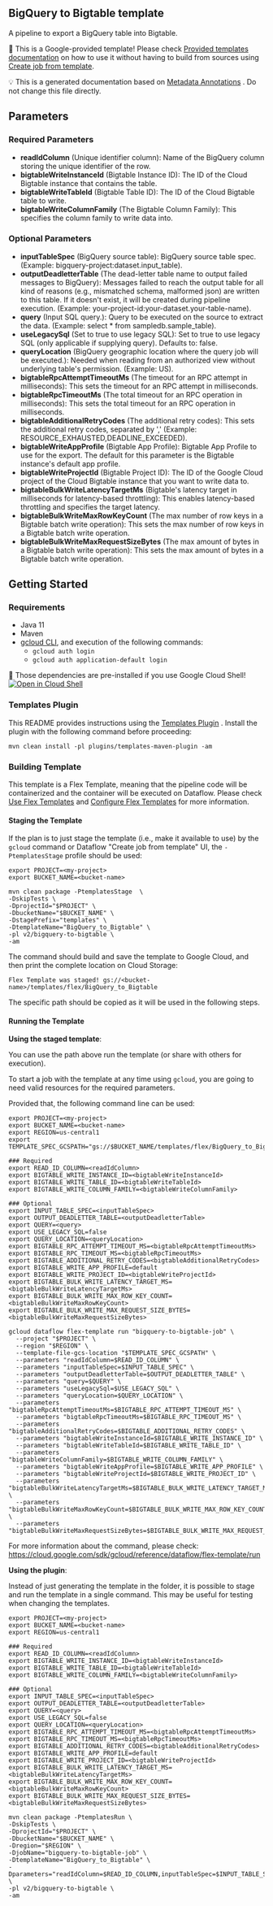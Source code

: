 
BigQuery to Bigtable template
---
A pipeline to export a BigQuery table into Bigtable.


:memo: This is a Google-provided template! Please
check [Provided templates documentation](https://cloud.google.com/dataflow/docs/guides/templates/provided/bigquery-to-bigtable)
on how to use it without having to build from sources using [Create job from template](https://console.cloud.google.com/dataflow/createjob?template=BigQuery_to_Bigtable).

:bulb: This is a generated documentation based
on [Metadata Annotations](https://github.com/GoogleCloudPlatform/DataflowTemplates#metadata-annotations)
. Do not change this file directly.

## Parameters

### Required Parameters

* **readIdColumn** (Unique identifier column): Name of the BigQuery column storing the unique identifier of the row.
* **bigtableWriteInstanceId** (Bigtable Instance ID): The ID of the Cloud Bigtable instance that contains the table.
* **bigtableWriteTableId** (Bigtable Table ID): The ID of the Cloud Bigtable table to write.
* **bigtableWriteColumnFamily** (The Bigtable Column Family): This specifies the column family to write data into.

### Optional Parameters

* **inputTableSpec** (BigQuery source table): BigQuery source table spec. (Example: bigquery-project:dataset.input_table).
* **outputDeadletterTable** (The dead-letter table name to output failed messages to BigQuery): Messages failed to reach the output table for all kind of reasons (e.g., mismatched schema, malformed json) are written to this table. If it doesn't exist, it will be created during pipeline execution. (Example: your-project-id:your-dataset.your-table-name).
* **query** (Input SQL query.): Query to be executed on the source to extract the data. (Example: select * from sampledb.sample_table).
* **useLegacySql** (Set to true to use legacy SQL): Set to true to use legacy SQL (only applicable if supplying query). Defaults to: false.
* **queryLocation** (BigQuery geographic location where the query job will be executed.): Needed when reading from an authorized view without underlying table's permission. (Example: US).
* **bigtableRpcAttemptTimeoutMs** (The timeout for an RPC attempt in milliseconds): This sets the timeout for an RPC attempt in milliseconds.
* **bigtableRpcTimeoutMs** (The total timeout for an RPC operation in milliseconds): This sets the total timeout for an RPC operation in milliseconds.
* **bigtableAdditionalRetryCodes** (The additional retry codes): This sets the additional retry codes, separated by ',' (Example: RESOURCE_EXHAUSTED,DEADLINE_EXCEEDED).
* **bigtableWriteAppProfile** (Bigtable App Profile): Bigtable App Profile to use for the export. The default for this parameter is the Bigtable instance's default app profile.
* **bigtableWriteProjectId** (Bigtable Project ID): The ID of the Google Cloud project of the Cloud Bigtable instance that you want to write data to.
* **bigtableBulkWriteLatencyTargetMs** (Bigtable's latency target in milliseconds for latency-based throttling): This enables latency-based throttling and specifies the target latency.
* **bigtableBulkWriteMaxRowKeyCount** (The max number of row keys in a Bigtable batch write operation): This sets the max number of row keys in a Bigtable batch write operation.
* **bigtableBulkWriteMaxRequestSizeBytes** (The max amount of bytes in a Bigtable batch write operation): This sets the max amount of bytes in a Bigtable batch write operation.



## Getting Started

### Requirements

* Java 11
* Maven
* [gcloud CLI](https://cloud.google.com/sdk/gcloud), and execution of the
  following commands:
  * `gcloud auth login`
  * `gcloud auth application-default login`

:star2: Those dependencies are pre-installed if you use Google Cloud Shell!
[![Open in Cloud Shell](http://gstatic.com/cloudssh/images/open-btn.svg)](https://console.cloud.google.com/cloudshell/editor?cloudshell_git_repo=https%3A%2F%2Fgithub.com%2FGoogleCloudPlatform%2FDataflowTemplates.git&cloudshell_open_in_editor=v2/bigquery-to-bigtable/src/main/java/com/google/cloud/teleport/v2/templates/BigQueryToBigtable.java)

### Templates Plugin

This README provides instructions using
the [Templates Plugin](https://github.com/GoogleCloudPlatform/DataflowTemplates#templates-plugin)
. Install the plugin with the following command before proceeding:

```shell
mvn clean install -pl plugins/templates-maven-plugin -am
```

### Building Template

This template is a Flex Template, meaning that the pipeline code will be
containerized and the container will be executed on Dataflow. Please
check [Use Flex Templates](https://cloud.google.com/dataflow/docs/guides/templates/using-flex-templates)
and [Configure Flex Templates](https://cloud.google.com/dataflow/docs/guides/templates/configuring-flex-templates)
for more information.

#### Staging the Template

If the plan is to just stage the template (i.e., make it available to use) by
the `gcloud` command or Dataflow "Create job from template" UI,
the `-PtemplatesStage` profile should be used:

```shell
export PROJECT=<my-project>
export BUCKET_NAME=<bucket-name>

mvn clean package -PtemplatesStage  \
-DskipTests \
-DprojectId="$PROJECT" \
-DbucketName="$BUCKET_NAME" \
-DstagePrefix="templates" \
-DtemplateName="BigQuery_to_Bigtable" \
-pl v2/bigquery-to-bigtable \
-am
```


The command should build and save the template to Google Cloud, and then print
the complete location on Cloud Storage:

```
Flex Template was staged! gs://<bucket-name>/templates/flex/BigQuery_to_Bigtable
```

The specific path should be copied as it will be used in the following steps.

#### Running the Template

**Using the staged template**:

You can use the path above run the template (or share with others for execution).

To start a job with the template at any time using `gcloud`, you are going to
need valid resources for the required parameters.

Provided that, the following command line can be used:

```shell
export PROJECT=<my-project>
export BUCKET_NAME=<bucket-name>
export REGION=us-central1
export TEMPLATE_SPEC_GCSPATH="gs://$BUCKET_NAME/templates/flex/BigQuery_to_Bigtable"

### Required
export READ_ID_COLUMN=<readIdColumn>
export BIGTABLE_WRITE_INSTANCE_ID=<bigtableWriteInstanceId>
export BIGTABLE_WRITE_TABLE_ID=<bigtableWriteTableId>
export BIGTABLE_WRITE_COLUMN_FAMILY=<bigtableWriteColumnFamily>

### Optional
export INPUT_TABLE_SPEC=<inputTableSpec>
export OUTPUT_DEADLETTER_TABLE=<outputDeadletterTable>
export QUERY=<query>
export USE_LEGACY_SQL=false
export QUERY_LOCATION=<queryLocation>
export BIGTABLE_RPC_ATTEMPT_TIMEOUT_MS=<bigtableRpcAttemptTimeoutMs>
export BIGTABLE_RPC_TIMEOUT_MS=<bigtableRpcTimeoutMs>
export BIGTABLE_ADDITIONAL_RETRY_CODES=<bigtableAdditionalRetryCodes>
export BIGTABLE_WRITE_APP_PROFILE=default
export BIGTABLE_WRITE_PROJECT_ID=<bigtableWriteProjectId>
export BIGTABLE_BULK_WRITE_LATENCY_TARGET_MS=<bigtableBulkWriteLatencyTargetMs>
export BIGTABLE_BULK_WRITE_MAX_ROW_KEY_COUNT=<bigtableBulkWriteMaxRowKeyCount>
export BIGTABLE_BULK_WRITE_MAX_REQUEST_SIZE_BYTES=<bigtableBulkWriteMaxRequestSizeBytes>

gcloud dataflow flex-template run "bigquery-to-bigtable-job" \
  --project "$PROJECT" \
  --region "$REGION" \
  --template-file-gcs-location "$TEMPLATE_SPEC_GCSPATH" \
  --parameters "readIdColumn=$READ_ID_COLUMN" \
  --parameters "inputTableSpec=$INPUT_TABLE_SPEC" \
  --parameters "outputDeadletterTable=$OUTPUT_DEADLETTER_TABLE" \
  --parameters "query=$QUERY" \
  --parameters "useLegacySql=$USE_LEGACY_SQL" \
  --parameters "queryLocation=$QUERY_LOCATION" \
  --parameters "bigtableRpcAttemptTimeoutMs=$BIGTABLE_RPC_ATTEMPT_TIMEOUT_MS" \
  --parameters "bigtableRpcTimeoutMs=$BIGTABLE_RPC_TIMEOUT_MS" \
  --parameters "bigtableAdditionalRetryCodes=$BIGTABLE_ADDITIONAL_RETRY_CODES" \
  --parameters "bigtableWriteInstanceId=$BIGTABLE_WRITE_INSTANCE_ID" \
  --parameters "bigtableWriteTableId=$BIGTABLE_WRITE_TABLE_ID" \
  --parameters "bigtableWriteColumnFamily=$BIGTABLE_WRITE_COLUMN_FAMILY" \
  --parameters "bigtableWriteAppProfile=$BIGTABLE_WRITE_APP_PROFILE" \
  --parameters "bigtableWriteProjectId=$BIGTABLE_WRITE_PROJECT_ID" \
  --parameters "bigtableBulkWriteLatencyTargetMs=$BIGTABLE_BULK_WRITE_LATENCY_TARGET_MS" \
  --parameters "bigtableBulkWriteMaxRowKeyCount=$BIGTABLE_BULK_WRITE_MAX_ROW_KEY_COUNT" \
  --parameters "bigtableBulkWriteMaxRequestSizeBytes=$BIGTABLE_BULK_WRITE_MAX_REQUEST_SIZE_BYTES"
```

For more information about the command, please check:
https://cloud.google.com/sdk/gcloud/reference/dataflow/flex-template/run


**Using the plugin**:

Instead of just generating the template in the folder, it is possible to stage
and run the template in a single command. This may be useful for testing when
changing the templates.

```shell
export PROJECT=<my-project>
export BUCKET_NAME=<bucket-name>
export REGION=us-central1

### Required
export READ_ID_COLUMN=<readIdColumn>
export BIGTABLE_WRITE_INSTANCE_ID=<bigtableWriteInstanceId>
export BIGTABLE_WRITE_TABLE_ID=<bigtableWriteTableId>
export BIGTABLE_WRITE_COLUMN_FAMILY=<bigtableWriteColumnFamily>

### Optional
export INPUT_TABLE_SPEC=<inputTableSpec>
export OUTPUT_DEADLETTER_TABLE=<outputDeadletterTable>
export QUERY=<query>
export USE_LEGACY_SQL=false
export QUERY_LOCATION=<queryLocation>
export BIGTABLE_RPC_ATTEMPT_TIMEOUT_MS=<bigtableRpcAttemptTimeoutMs>
export BIGTABLE_RPC_TIMEOUT_MS=<bigtableRpcTimeoutMs>
export BIGTABLE_ADDITIONAL_RETRY_CODES=<bigtableAdditionalRetryCodes>
export BIGTABLE_WRITE_APP_PROFILE=default
export BIGTABLE_WRITE_PROJECT_ID=<bigtableWriteProjectId>
export BIGTABLE_BULK_WRITE_LATENCY_TARGET_MS=<bigtableBulkWriteLatencyTargetMs>
export BIGTABLE_BULK_WRITE_MAX_ROW_KEY_COUNT=<bigtableBulkWriteMaxRowKeyCount>
export BIGTABLE_BULK_WRITE_MAX_REQUEST_SIZE_BYTES=<bigtableBulkWriteMaxRequestSizeBytes>

mvn clean package -PtemplatesRun \
-DskipTests \
-DprojectId="$PROJECT" \
-DbucketName="$BUCKET_NAME" \
-Dregion="$REGION" \
-DjobName="bigquery-to-bigtable-job" \
-DtemplateName="BigQuery_to_Bigtable" \
-Dparameters="readIdColumn=$READ_ID_COLUMN,inputTableSpec=$INPUT_TABLE_SPEC,outputDeadletterTable=$OUTPUT_DEADLETTER_TABLE,query=$QUERY,useLegacySql=$USE_LEGACY_SQL,queryLocation=$QUERY_LOCATION,bigtableRpcAttemptTimeoutMs=$BIGTABLE_RPC_ATTEMPT_TIMEOUT_MS,bigtableRpcTimeoutMs=$BIGTABLE_RPC_TIMEOUT_MS,bigtableAdditionalRetryCodes=$BIGTABLE_ADDITIONAL_RETRY_CODES,bigtableWriteInstanceId=$BIGTABLE_WRITE_INSTANCE_ID,bigtableWriteTableId=$BIGTABLE_WRITE_TABLE_ID,bigtableWriteColumnFamily=$BIGTABLE_WRITE_COLUMN_FAMILY,bigtableWriteAppProfile=$BIGTABLE_WRITE_APP_PROFILE,bigtableWriteProjectId=$BIGTABLE_WRITE_PROJECT_ID,bigtableBulkWriteLatencyTargetMs=$BIGTABLE_BULK_WRITE_LATENCY_TARGET_MS,bigtableBulkWriteMaxRowKeyCount=$BIGTABLE_BULK_WRITE_MAX_ROW_KEY_COUNT,bigtableBulkWriteMaxRequestSizeBytes=$BIGTABLE_BULK_WRITE_MAX_REQUEST_SIZE_BYTES" \
-pl v2/bigquery-to-bigtable \
-am
```
